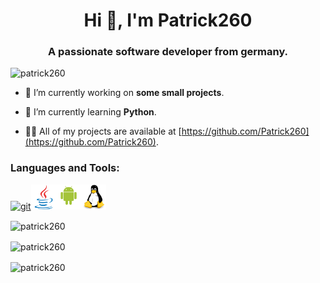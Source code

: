 <h1 align="center">Hi 👋, I'm Patrick260</h1>
<h3 align="center">A passionate software developer from germany.</h3>

<p
 align="left"> <img 
src="https://komarev.com/ghpvc/?username=patrick260&label=Profile%20views&color=0e75b6&style=flat"
 alt="patrick260" /> </p>

- 🔭 I’m currently working on **some small projects**.

- 🌱 I’m currently learning **Python**.

- 👨‍💻 All of my projects are available at [https://github.com/Patrick260](https://github.com/Patrick260).

<h3 align="left">Languages and Tools:</h3>
<p align="left"><a href="https://git-scm.com/" target="_blank" rel="noreferrer"><img src="https://www.vectorlogo.zone/logos/git-scm/git-scm-icon.svg" alt="git" width="40" height="40"/></a><a href="https://www.java.com" target="_blank" rel="noreferrer"><img src="https://raw.githubusercontent.com/devicons/devicon/master/icons/java/java-original.svg" alt="java" width="40" height="40"/></a><a href="https://developer.android.com" target="_blank" rel="noreferrer"><img src="https://raw.githubusercontent.com/devicons/devicon/master/icons/android/android-original-wordmark.svg" alt="android" width="40" height="40"/></a><a href="https://www.linux.org/" target="_blank" rel="noreferrer"><img src="https://raw.githubusercontent.com/devicons/devicon/master/icons/linux/linux-original.svg" alt="linux" width="40" height="40"/></a></p>

<p><img align="center" src="https://github-readme-stats.vercel.app/api/top-langs?username=patrick260&show_icons=true&theme=dark&locale=en&layout=compact" alt="patrick260"/></p>

<p><img align="center" src="https://github-readme-stats.vercel.app/api?username=patrick260&show_icons=true&theme=dark&locale=en" alt="patrick260"/></p>

<p><img align="center" src="https://github-readme-streak-stats.herokuapp.com/?user=patrick260&theme=dark" alt="patrick260" /></p>
